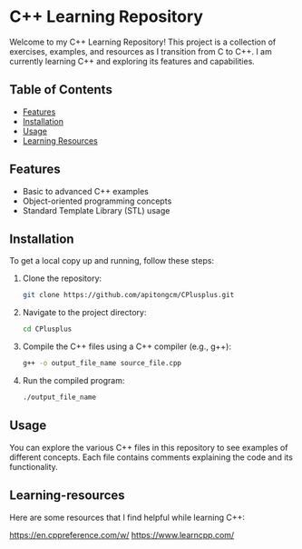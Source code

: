 # C++ Learning Repository

Welcome to my C++ Learning Repository! This project is a collection of exercises, examples, and resources as I transition from C to C++. I am currently learning C++ and exploring its features and capabilities.

## Table of Contents

- [Features](#features)
- [Installation](#installation)
- [Usage](#usage)
- [Learning Resources](#learning-resources)

## Features

- Basic to advanced C++ examples
- Object-oriented programming concepts
- Standard Template Library (STL) usage


## Installation

To get a local copy up and running, follow these steps:

1. Clone the repository:
   ```bash
   git clone https://github.com/apitongcm/CPlusplus.git

2. Navigate to the project directory:
   ```bash
   cd CPlusplus

3. Compile the C++ files using a C++ compiler (e.g., g++):
   ```bash
   g++ -o output_file_name source_file.cpp

4. Run the compiled program:
   ```bash
   ./output_file_name

## Usage
You can explore the various C++ files in this repository to see examples of different concepts. Each file contains comments explaining the code and its functionality.

## Learning-resources
Here are some resources that I find helpful while learning C++:

https://en.cppreference.com/w/
https://www.learncpp.com/
